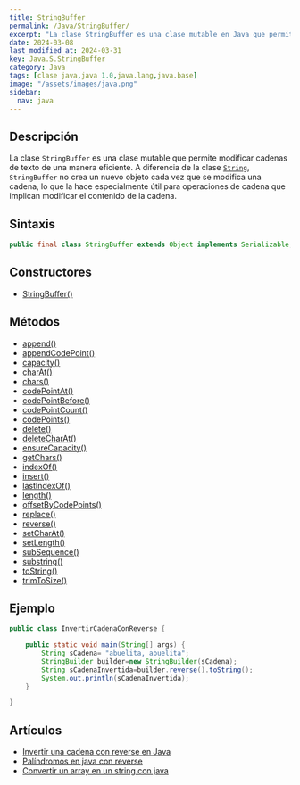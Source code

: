 ```yaml
---
title: StringBuffer
permalink: /Java/StringBuffer/
excerpt: "La clase StringBuffer es una clase mutable en Java que permite modificar cadenas eficientemente sin crear nuevos objetos."
date: 2024-03-08
last_modified_at: 2024-03-31
key: Java.S.StringBuffer
category: Java
tags: [clase java,java 1.0,java.lang,java.base]
image: "/assets/images/java.png"
sidebar:
  nav: java
---
```


## Descripción


La clase `StringBuffer`  es una clase mutable que permite modificar cadenas de texto de una manera eficiente. A diferencia de la clase [`String`](https://www.w3api.com/Java/String/), `StringBuffer` no crea un nuevo objeto cada vez que se modifica una cadena, lo que la hace especialmente útil para operaciones de cadena que implican modificar el contenido de la cadena.


## Sintaxis


```java
public final class StringBuffer extends Object implements Serializable, CharSequence
```


## Constructores

- [StringBuffer()](https://www.w3api.com/Java/StringBuffer/StringBuffer/)

## Métodos

- [append()](https://www.w3api.com/Java/StringBuffer/append/)
- [appendCodePoint()](https://www.w3api.com/Java/StringBuffer/appendCodePoint/)
- [capacity()](https://www.w3api.com/Java/StringBuffer/capacity/)
- [charAt()](https://www.w3api.com/Java/StringBuffer/charAt/)
- [chars()](https://www.w3api.com/Java/StringBuffer/chars/)
- [codePointAt()](https://www.w3api.com/Java/StringBuffer/codePointAt/)
- [codePointBefore()](https://www.w3api.com/Java/StringBuffer/codePointBefore/)
- [codePointCount()](https://www.w3api.com/Java/StringBuffer/codePointCount/)
- [codePoints()](https://www.w3api.com/Java/StringBuffer/codePoints/)
- [delete()](https://www.w3api.com/Java/StringBuffer/delete/)
- [deleteCharAt()](https://www.w3api.com/Java/StringBuffer/deleteCharAt/)
- [ensureCapacity()](https://www.w3api.com/Java/StringBuffer/ensureCapacity/)
- [getChars()](https://www.w3api.com/Java/StringBuffer/getChars/)
- [indexOf()](https://www.w3api.com/Java/StringBuffer/indexOf/)
- [insert()](https://www.w3api.com/Java/StringBuffer/insert/)
- [lastIndexOf()](https://www.w3api.com/Java/StringBuffer/lastIndexOf/)
- [length()](https://www.w3api.com/Java/StringBuffer/length/)
- [offsetByCodePoints()](https://www.w3api.com/Java/StringBuffer/offsetByCodePoints/)
- [replace()](https://www.w3api.com/Java/StringBuffer/replace/)
- [reverse()](https://www.w3api.com/Java/StringBuffer/reverse/)
- [setCharAt()](https://www.w3api.com/Java/StringBuffer/setCharAt/)
- [setLength()](https://www.w3api.com/Java/StringBuffer/setLength/)
- [subSequence()](https://www.w3api.com/Java/StringBuffer/subSequence/)
- [substring()](https://www.w3api.com/Java/StringBuffer/substring/)
- [toString()](https://www.w3api.com/Java/StringBuffer/toString/)
- [trimToSize()](https://www.w3api.com/Java/StringBuffer/trimToSize/)

## Ejemplo


```java
public class InvertirCadenaConReverse {

	public static void main(String[] args) {
		String sCadena= "abuelita, abuelita";
		StringBuilder builder=new StringBuilder(sCadena);
		String sCadenaInvertida=builder.reverse().toString();		
		System.out.println(sCadenaInvertida);
	}

}
```


## Artículos

- [Invertir una cadena con reverse en Java](http://lineadecodigo.com/Java/invertir-una-cadena-con-reverse-en-java/)
- [Palíndromos en java con reverse](http://lineadecodigo.com/java/palindromos-en-java-con-reverse/)
- [Convertir un array en un string con java](http://lineadecodigo.com/java/convertir-un-array-en-un-string-con-java/)
